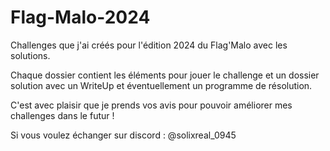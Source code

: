 # Flag-Malo-2024
Challenges que j'ai créés pour l'édition 2024 du Flag'Malo avec les solutions.

Chaque dossier contient les éléments pour jouer le challenge et un dossier solution avec un WriteUp et éventuellement un programme de résolution.

C'est avec plaisir que je prends vos avis pour pouvoir améliorer mes challenges dans le futur !

Si vous voulez échanger sur discord : @solixreal_0945
